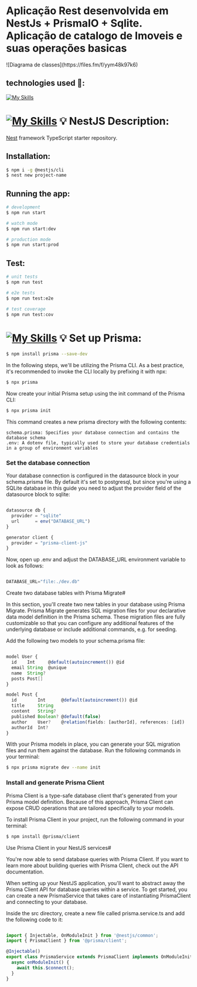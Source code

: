 <p align="center">
 <h1> Aplicação Rest desenvolvida em NestJs + PrismaIO + Sqlite. Aplicação de catalogo de Imoveis e suas operações basicas </h1>
![Diagrama de classes](https://files.fm/f/yym48k97k6)

  
## technologies used 📌:
[![My Skills](https://skillicons.dev/icons?i=nestjs,prisma,sqlite)](https://skillicons.dev)


# [![My Skills](https://skillicons.dev/icons?i=nestjs)](https://skillicons.dev) 💡  NestJS Description:

[Nest](https://github.com/nestjs/nest) framework TypeScript starter repository.

## Installation:

```bash
$ npm i -g @nestjs/cli
$ nest new project-name
```

## Running the app:

```bash
# development
$ npm run start

# watch mode
$ npm run start:dev

# production mode
$ npm run start:prod
```

## Test:

```bash
# unit tests
$ npm run test

# e2e tests
$ npm run test:e2e

# test coverage
$ npm run test:cov
```

# [![My Skills](https://skillicons.dev/icons?i=prisma)](https://skillicons.dev)  💡 Set up Prisma:

```bash
$ npm install prisma --save-dev
```
In the following steps, we'll be utilizing the Prisma CLI. As a best practice, it's recommended to invoke the CLI locally by prefixing it with npx:


```bash
$ npx prisma
```
Now create your initial Prisma setup using the init command of the Prisma CLI:
```bash
$ npx prisma init
```
This command creates a new prisma directory with the following contents:

    schema.prisma: Specifies your database connection and contains the database schema
    .env: A dotenv file, typically used to store your database credentials in a group of environment variables

### Set the database connection

Your database connection is configured in the datasource block in your schema.prisma file. By default it's set to postgresql, but since you're using a SQLite database in this guide you need to adjust the provider field of the datasource block to sqlite:  

```typescript

datasource db {
  provider = "sqlite"
  url      = env("DATABASE_URL")
}

generator client {
  provider = "prisma-client-js"
}

```
Now, open up .env and adjust the DATABASE_URL environment variable to look as follows:

```typescript

DATABASE_URL="file:./dev.db"

```

Create two database tables with Prisma Migrate#

In this section, you'll create two new tables in your database using Prisma Migrate. Prisma Migrate generates SQL migration files for your declarative data model definition in the Prisma schema. These migration files are fully customizable so that you can configure any additional features of the underlying database or include additional commands, e.g. for seeding.

Add the following two models to your schema.prisma file:

```typescript

model User {
  id    Int     @default(autoincrement()) @id
  email String  @unique
  name  String?
  posts Post[]
}

model Post {
  id        Int      @default(autoincrement()) @id
  title     String
  content   String?
  published Boolean? @default(false)
  author    User?    @relation(fields: [authorId], references: [id])
  authorId  Int?
}

```
With your Prisma models in place, you can generate your SQL migration files and run them against the database. Run the following commands in your terminal:

```bash
$ npx prisma migrate dev --name init
```
### Install and generate Prisma Client

Prisma Client is a type-safe database client that's generated from your Prisma model definition. Because of this approach, Prisma Client can expose CRUD operations that are tailored specifically to your models.

To install Prisma Client in your project, run the following command in your terminal:

```bash
$ npm install @prisma/client
```

Use Prisma Client in your NestJS services#

You're now able to send database queries with Prisma Client. If you want to learn more about building queries with Prisma Client, check out the API documentation.

When setting up your NestJS application, you'll want to abstract away the Prisma Client API for database queries within a service. To get started, you can create a new PrismaService that takes care of instantiating PrismaClient and connecting to your database.

Inside the src directory, create a new file called prisma.service.ts and add the following code to it:

```typescript

import { Injectable, OnModuleInit } from '@nestjs/common';
import { PrismaClient } from '@prisma/client';

@Injectable()
export class PrismaService extends PrismaClient implements OnModuleInit {
  async onModuleInit() {
    await this.$connect();
  }
}
```



